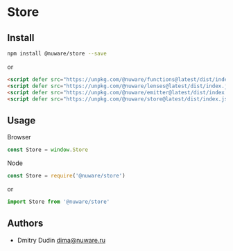 # Store

## Install

```bash
npm install @nuware/store --save
```

or

```html
<script defer src="https://unpkg.com/@nuware/functions@latest/dist/index.js"></script>
<script defer src="https://unpkg.com/@nuware/lenses@latest/dist/index.js"></script>
<script defer src="https://unpkg.com/@nuware/emitter@latest/dist/index.js"></script>
<script defer src="https://unpkg.com/@nuware/store@latest/dist/index.js"></script>

```

## Usage

Browser

```javascript
const Store = window.Store
```

Node

```javascript
const Store = require('@nuware/store')
```

or

```javascript
import Store from '@nuware/store'
```

## Authors

* Dmitry Dudin <dima@nuware.ru>

